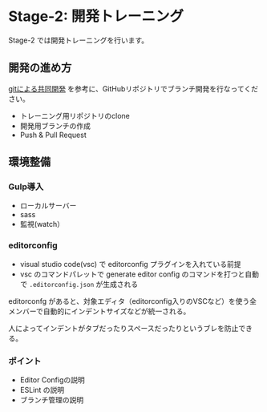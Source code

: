 # Stage-2: 開発トレーニング

Stage-2 では開発トレーニングを行います。

## 開発の進め方

[gitによる共同開発](https://www.youtube.com/watch?v=sY64kVwQ-bw&list=PLw1QAmLkyyagylcEKmXLzSA6XgaxV4ofL&index=2) を参考に、GitHubリポジトリでブランチ開発を行なってください。

* トレーニング用リポジトリのclone
* 開発用ブランチの作成
* Push & Pull Request

## 環境整備

### Gulp導入

* ローカルサーバー
* sass
* 監視\(watch）

### editorconfig

* visual studio code\(vsc\) で editorconfig プラグインを入れている前提
* vsc のコマンドパレットで generate editor config のコマンドを打つと自動で `.editorconfig.json` が生成される

editorconfg があると、対象エディタ（editorconfig入りのVSCなど）を使う全メンバーで自動的にインデントサイズなどが統一される。

人によってインデントがタブだったりスペースだったりというブレを防止できる。

### ポイント

* Editor Configの説明
* ESLint の説明
* ブランチ管理の説明



